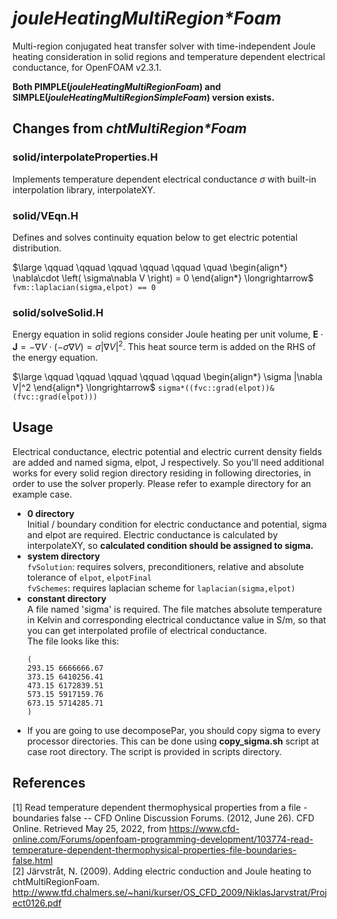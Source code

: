 # _jouleHeatingMultiRegion\*Foam_
Multi-region conjugated heat transfer solver with time-independent Joule heating consideration in solid regions and temperature dependent electrical conductance, for OpenFOAM v2.3.1.
 
**Both PIMPLE(_jouleHeatingMultiRegionFoam_) and SIMPLE(_jouleHeatingMultiRegionSimpleFoam_) version exists.**

## Changes from _chtMultiRegion\*Foam_
### solid/interpolateProperties.H
Implements temperature dependent electrical conductance $\sigma$ with built-in interpolation library, interpolateXY.
### solid/VEqn.H
Defines and solves continuity equation below to get electric potential distribution.

$\large \qquad \qquad \qquad \qquad \qquad \quad \begin{align*} \nabla\cdot \left( \sigma\nabla V \right) = 0 \end{align*} \longrightarrow$ `fvm::laplacian(sigma,elpot) == 0`
### solid/solveSolid.H
Energy equation in solid regions consider Joule heating per unit volume,
$\mathbf{E} \cdot \mathbf{J} = -\nabla V \cdot \left(-\sigma \nabla V \right) = \sigma |\nabla V|^2$. This heat source term is added on the RHS of the energy equation.

$\large \qquad \qquad \qquad \qquad \qquad \begin{align*} \sigma |\nabla V|^2 \end{align*} \longrightarrow$
`sigma*((fvc::grad(elpot))&(fvc::grad(elpot)))`

## Usage
Electrical conductance, electric potential and electric current density fields are added and named sigma, elpot, J respectively. So you'll need additional works for every solid region directory residing in following directories, in order to use the solver properly. Please refer to example directory for an example case.

 * **0 directory**  
  Initial / boundary condition for electric conductance and potential, sigma and elpot are required. 
  Electric conductance is calculated by interpolateXY, so **calculated condition should be assigned to sigma.**
 * **system directory**    
  `fvSolution`: requires solvers, preconditioners, relative and absolute tolerance of `elpot`, `elpotFinal`  
  `fvSchemes`: requires laplacian scheme for `laplacian(sigma,elpot)`   
 * **constant directory**  
  A file named 'sigma' is required. The file matches absolute temperature in Kelvin and corresponding electrical conductance value in S/m, so that you can get interpolated profile of electrical conductance.  
  The file looks like this:  
   ```
   (  
   293.15 6666666.67  
   373.15 6410256.41  
   473.15 6172839.51  
   573.15 5917159.76  
   673.15 5714285.71  
   )
   ``` 
 * If you are going to use decomposePar, you should copy sigma to every processor directories. This can be done using **copy_sigma.sh** script at case root directory. The script is provided in scripts directory.

## References
[1] Read temperature dependent thermophysical properties from a file - boundaries false -- CFD Online Discussion Forums. (2012, June 26). CFD Online. Retrieved May 25, 2022, from https://www.cfd-online.com/Forums/openfoam-programming-development/103774-read-temperature-dependent-thermophysical-properties-file-boundaries-false.html  
[2] Järvstråt, N. (2009). Adding electric conduction and Joule heating to chtMultiRegionFoam. http://www.tfd.chalmers.se/~hani/kurser/OS_CFD_2009/NiklasJarvstrat/Project0126.pdf
